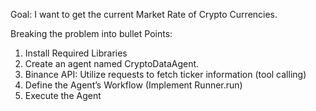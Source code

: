 Goal: I want to get the current Market Rate of Crypto Currencies.

Breaking the problem into bullet Points:

1. Install Required Libraries
2. Create an agent named CryptoDataAgent.
3. Binance API: Utilize requests to fetch ticker information (tool calling)
4. Define the Agent’s Workflow (Implement Runner.run)
5. Execute the Agent